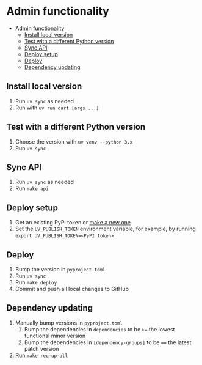 # Admin functionality

- [Admin functionality](#admin-functionality)
  - [Install local version](#install-local-version)
  - [Test with a different Python version](#test-with-a-different-python-version)
  - [Sync API](#sync-api)
  - [Deploy setup](#deploy-setup)
  - [Deploy](#deploy)
  - [Dependency updating](#dependency-updating)

## Install local version

1. Run `uv sync` as needed
2. Run with `uv run dart [args ...]`

## Test with a different Python version

1. Choose the version with `uv venv --python 3.x`
2. Run `uv sync`

## Sync API

1. Run `uv sync` as needed
2. Run `make api`

## Deploy setup

1. Get an existing PyPI token or [make a new one](https://pypi.org/manage/account/token/)
2. Set the `UV_PUBLISH_TOKEN` environment variable, for example, by running `export UV_PUBLISH_TOKEN=<PyPI token>`

## Deploy

1. Bump the version in `pyproject.toml`
2. Run `uv sync`
3. Run `make deploy`
4. Commit and push all local changes to GitHub

## Dependency updating

1. Manually bump versions in `pyproject.toml`
   1. Bump the dependencies in `dependencies` to be `>=` the lowest functional minor version
   2. Bump the dependencies in `[dependency-groups]` to be `==` the latest patch version
2. Run `make req-up-all`
